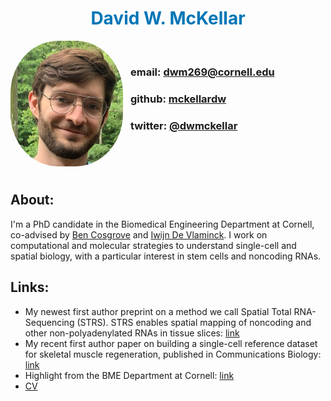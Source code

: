 <h1 align="center"
    style="color:#0076B6; font-weight: bold"> David W. McKellar </h1>

<img src="images/prof_pic.jpg"
     alt="On a walk somewhere in DC..."
     style="float: left; margin-right: 12px; border-radius:42%;"
     width=180 />
<br />

### **email:** <dwm269@cornell.edu>
### **github:** [mckellardw](https://github.com/mckellardw)
### **twitter:** [@dwmckellar](https://twitter.com/dwmckellar)
<br />
<br />
<br />

## **About**:
I'm a PhD candidate in the Biomedical Engineering Department at Cornell, co-advised by [Ben Cosgrove](https://cosgrovelab.bme.cornell.edu/) and [Iwijn De Vlaminck](https://devlaminck.bme.cornell.edu/). I work on computational and molecular strategies to understand single-cell and spatial biology, with a particular interest in stem cells and noncoding RNAs.

## **Links**:
+ My newest first author preprint on a method we call Spatial Total RNA-Sequencing (STRS). STRS enables spatial mapping of noncoding and other non-polyadenylated RNAs in tissue slices: [link](https://www.biorxiv.org/content/10.1101/2022.04.20.488964v1)
+ My recent first author paper on building a single-cell reference dataset for skeletal muscle regeneration, published in Communications Biology: [link](https://www.nature.com/articles/s42003-021-02810-x)
+ Highlight from the BME Department at Cornell: [link](https://www.bme.cornell.edu/spotlights/david-mckellar-phd-student)
+ [CV](_posts/cv/cv.md)
